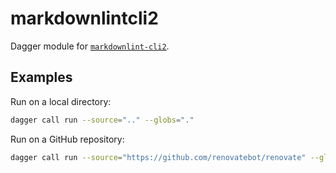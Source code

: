# markdownlintcli2

Dagger module for [`markdownlint-cli2`](https://github.com/DavidAnson/markdownlint-cli2).

## Examples

Run on a local directory:

```sh
dagger call run --source=".." --globs="."
```

Run on a GitHub repository:

```sh
dagger call run --source="https://github.com/renovatebot/renovate" --globs="."
```
